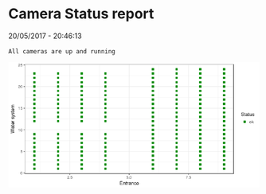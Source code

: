 Camera Status report
================
20/05/2017 - 20:46:13

    All cameras are up and running

![](camreport_files/figure-markdown_github/unnamed-chunk-2-1.png)
